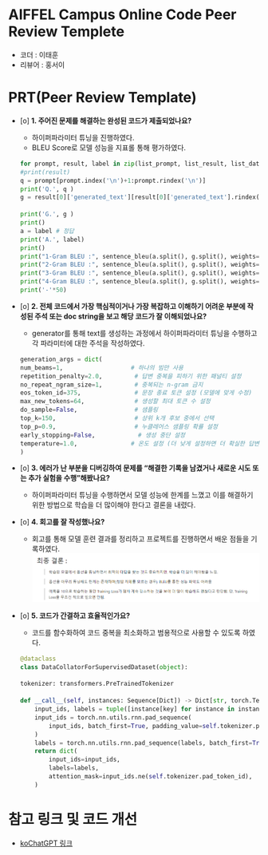# AIFFEL Campus Online Code Peer Review Templete
- 코더 : 이태훈
- 리뷰어 : 홍서이


# PRT(Peer Review Template)
- [o]  **1. 주어진 문제를 해결하는 완성된 코드가 제출되었나요?**
    - 하이퍼파라미터 튜닝을 진행하였다.
    - BLEU Score로 모델 성능을 지표롤 통해 평가하였다.

    ```python
    for prompt, result, label in zip(list_prompt, list_result, list_data_label):
    #print(result)
    q = prompt[prompt.index('\n')+1:prompt.rindex('\n')]
    print('Q.', q )
    g = result[0]['generated_text'][result[0]['generated_text'].rindex('응답')+5:]
    
    print('G.', g )
    print()
    a = label # 정답
    print('A.', label)
    print()
    print("1-Gram BLEU :", sentence_bleu(a.split(), g.split(), weights=(1, 0, 0, 0 )))  
    print("2-Gram BLEU :", sentence_bleu(a.split(), g.split(), weights=(0, 1, 0 ,0 )))  
    print("3-Gram BLEU :", sentence_bleu(a.split(), g.split(), weights=(0, 0, 1 ,0 )))  
    print("4-Gram BLEU :", sentence_bleu(a.split(), g.split(), weights=(0, 0, 0, 1 ))) 
    print('-'*50)

    ```

    
- [o]  **2. 전체 코드에서 가장 핵심적이거나 가장 복잡하고 이해하기 어려운 부분에 작성된 주석 또는 doc string을 보고 해당 코드가 잘 이해되었나요?**
    - generator를 통해 text를 생성하는 과정에서 하이퍼파라미터 튜닝을 수행하고 각 파라미터에 대한 주석을 작성하였다.

    ```Python
    generation_args = dict(
    num_beams=1,                   # 하나의 빔만 사용
    repetition_penalty=2.0,         # 답변 중복을 피하기 위한 패널티 설정
    no_repeat_ngram_size=1,         # 중복되는 n-gram 금지
    eos_token_id=375,               # 문장 종료 토큰 설정 (모델에 맞게 수정)
    max_new_tokens=64,              # 생성할 최대 토큰 수 설정
    do_sample=False,                # 샘플링 
    top_k=150,                      # 상위 k개 후보 중에서 선택
    top_p=0.9,                      # 누클레어스 샘플링 확률 설정
    early_stopping=False,            # 생성 중단 설정
    temperature=1.0,               # 온도 설정 (더 낮게 설정하면 더 확실한 답변)
    )
    ```
  
- [o]  **3. 에러가 난 부분을 디버깅하여 문제를 “해결한 기록을 남겼거나 새로운 시도 또는 추가 실험을 수행”해봤나요?**
    - 하이퍼파라미터 튜닝을 수행하면서 모델 성능에 한계를 느꼈고 이를 해결하기위한 방법으로 학습을 더 많이해야 한다고 결론을 내렸다.

- [o]  **4. 회고를 잘 작성했나요?**
    - 회고를 통해 모델 훈련 결과를 정리하고 프로젝트를 진행하면서 배운 점들을 기록하였다.
    ![Alt text](image.png)


- [o]  **5. 코드가 간결하고 효율적인가요?**
    - 코드를 함수화하여 코드 중복을 최소화하고 범용적으로 사용할 수 있도록 하였다.

    ```Python
    @dataclass
    class DataCollatorForSupervisedDataset(object): 

    tokenizer: transformers.PreTrainedTokenizer

    def __call__(self, instances: Sequence[Dict]) -> Dict[str, torch.Tensor]:
        input_ids, labels = tuple([instance[key] for instance in instances] for key in ("input_ids", "labels"))
        input_ids = torch.nn.utils.rnn.pad_sequence(
            input_ids, batch_first=True, padding_value=self.tokenizer.pad_token_id
        )
        labels = torch.nn.utils.rnn.pad_sequence(labels, batch_first=True, padding_value= -100)
        return dict(
            input_ids=input_ids,
            labels=labels,
            attention_mask=input_ids.ne(self.tokenizer.pad_token_id),
        )
    ```

# 참고 링크 및 코드 개선
- [koChatGPT 링크](https://github.com/airobotlab/KoChatGPT)